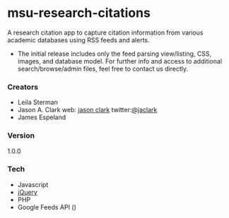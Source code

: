 # msu-research-citations
A research citation app to capture citation information from various academic databases using RSS feeds and alerts. 
- The initial release includes only the feed parsing view/listing, CSS, images, and database model. For further info and access to additional search/browse/admin files, feel free to contact us directly.   

### Creators
- Leila Sterman 
- Jason A. Clark web: [jason clark] twitter:[@jaclark]
- James Espeland

### Version
1.0.0

### Tech
- Javascript
- [jQuery]
- PHP
- Google Feeds API ()

[jason clark]: <http://www.jasonclark.info>
[@jaclark]: <http://twitter.com/jaclark>
[jQuery]: <http://jquery.com>
